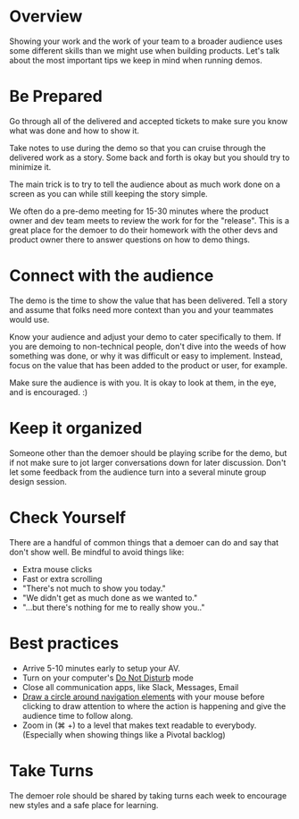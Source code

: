 # Overview
Showing your work and the work of your team to a broader audience uses some different skills than we might use when building products. Let's talk about the most important tips we keep in mind when running demos. 

# Be Prepared
Go through all of the delivered and accepted tickets to make sure you know what was done and how to show it. 

Take notes to use during the demo so that you can cruise through the delivered work as a story. Some back and forth is okay but you should try to minimize it. 

The main trick is to try to tell the audience about as much work done on a screen as you can while still keeping the story simple.

We often do a pre-demo meeting for 15-30 minutes where the product owner and dev team meets to review the work for for the "release". This is a great place for the demoer to do their homework with the other devs and product owner there to answer questions on how to demo things.

# Connect with the audience
The demo is the time to show the value that has been delivered. Tell a story and assume that folks need more context than you and your teammates would use.

Know your audience and adjust your demo to cater specifically to them. If you are demoing to non-technical people, don't dive into the weeds of how something was done, or why it was difficult or easy to implement. Instead, focus on the value that has been added to the product or user, for example.

Make sure the audience is with you. It is okay to look at them, in the eye, and is encouraged. :) 

# Keep it organized
Someone other than the demoer should be playing scribe for the demo, but if not make sure to jot larger conversations down for later discussion. Don't let some feedback from the audience turn into a several minute group design session. 

# Check Yourself
There are a handful of common things that a demoer can do and say that don't show well. Be mindful to avoid things like:

* Extra mouse clicks 
* Fast or extra scrolling 
* "There's not much to show you today."
* "We didn't get as much done as we wanted to."
* "...but there's nothing for me to really show you.."

# Best practices
* Arrive 5-10 minutes early to setup your AV.
* Turn on your computer's [Do Not Disturb](https://www.youtube.com/watch?v=KxHMpviBlaY) mode
* Close all communication apps, like Slack, Messages, Email
* [Draw a circle around navigation elements](http://cl.ly/0i3w1b1U143I) with your mouse before clicking to draw attention to where the action is happening and give the audience time to follow along.
* Zoom in (⌘ +) to a level that makes text readable to everybody. (Especially when showing things like a Pivotal backlog)

# Take Turns
The demoer role should be shared by taking turns each week to encourage new styles and a safe place for learning.
 
